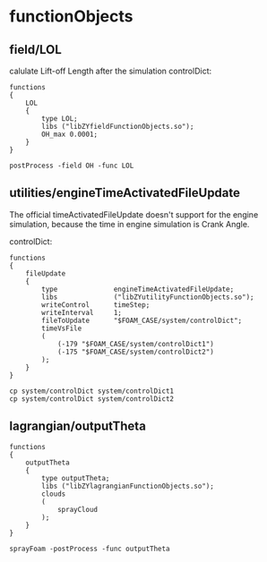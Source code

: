 # functionObjects

## field/LOL

calulate Lift-off Length after the simulation
controlDict:

```
functions
{
    LOL
    {
        type LOL;
        libs ("libZYfieldFunctionObjects.so");
        OH_max 0.0001;
    }
}
```

```
postProcess -field OH -func LOL
```

## utilities/engineTimeActivatedFileUpdate

The official timeActivatedFileUpdate doesn't support for the engine simulation, because the time in engine simulation is Crank Angle.

controlDict:
```
functions
{
    fileUpdate
    {
        type              engineTimeActivatedFileUpdate;
        libs              ("libZYutilityFunctionObjects.so");
        writeControl      timeStep;
        writeInterval     1;
        fileToUpdate      "$FOAM_CASE/system/controlDict";
        timeVsFile
        (
            (-179 "$FOAM_CASE/system/controlDict1")
            (-175 "$FOAM_CASE/system/controlDict2")
        );
    }
}
```


```
cp system/controlDict system/controlDict1
cp system/controlDict system/controlDict2
```


## lagrangian/outputTheta

```
functions
{
    outputTheta
    {
        type outputTheta;
        libs ("libZYlagrangianFunctionObjects.so");
        clouds
        (
            sprayCloud
        );
    }
}
```


```
sprayFoam -postProcess -func outputTheta
```